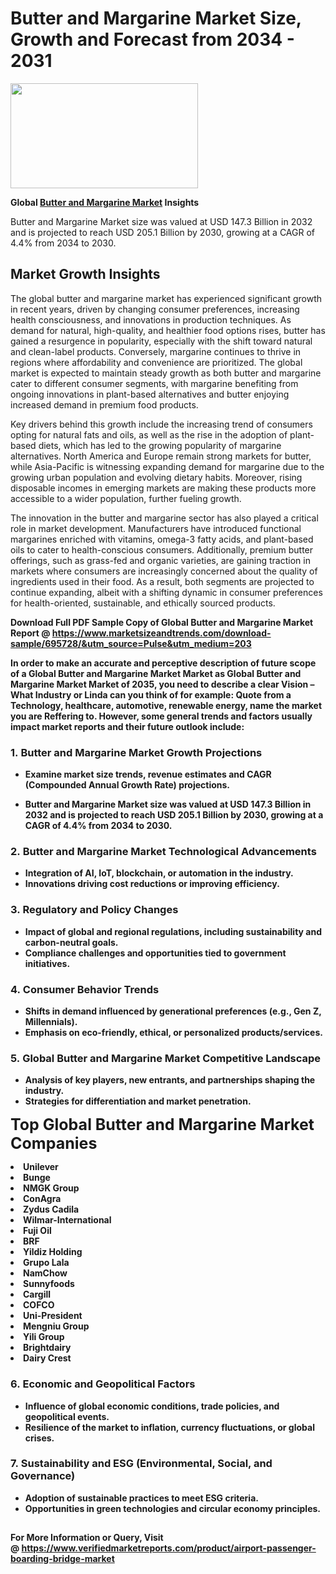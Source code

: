<H1>Butter and Margarine Market Size, Growth and Forecast from 2034 - 2031</H1><img class="aligncenter size-medium wp-image-584254" src="https://thirdeyenews.in/wp-content/uploads/2034/09/Global-Market-Research-300x168.jpeg" alt="" width="300" height="168" /><p><strong>Global&nbsp;<a href="https://www.marketsizeandtrends.com/download-sample/695728/&amp;utm_source=Pulse&amp;utm_medium=203">Butter and Margarine Market</a> Insights</strong></p><p>Butter and Margarine Market size was valued at USD 147.3 Billion in 2032 and is projected to reach USD 205.1 Billion by 2030, growing at a CAGR of 4.4% from 2034 to 2030.</p><p><h2>Market Growth Insights</h2> <p>The global butter and margarine market has experienced significant growth in recent years, driven by changing consumer preferences, increasing health consciousness, and innovations in production techniques. As demand for natural, high-quality, and healthier food options rises, butter has gained a resurgence in popularity, especially with the shift toward natural and clean-label products. Conversely, margarine continues to thrive in regions where affordability and convenience are prioritized. The global market is expected to maintain steady growth as both butter and margarine cater to different consumer segments, with margarine benefiting from ongoing innovations in plant-based alternatives and butter enjoying increased demand in premium food products.</p> <p><strong></strong></p> <p>Key drivers behind this growth include the increasing trend of consumers opting for natural fats and oils, as well as the rise in the adoption of plant-based diets, which has led to the growing popularity of margarine alternatives. North America and Europe remain strong markets for butter, while Asia-Pacific is witnessing expanding demand for margarine due to the growing urban population and evolving dietary habits. Moreover, rising disposable incomes in emerging markets are making these products more accessible to a wider population, further fueling growth.</p> <p>The innovation in the butter and margarine sector has also played a critical role in market development. Manufacturers have introduced functional margarines enriched with vitamins, omega-3 fatty acids, and plant-based oils to cater to health-conscious consumers. Additionally, premium butter offerings, such as grass-fed and organic varieties, are gaining traction in markets where consumers are increasingly concerned about the quality of ingredients used in their food. As a result, both segments are projected to continue expanding, albeit with a shifting dynamic in consumer preferences for health-oriented, sustainable, and ethically sourced products.</p> <p><strong></p><p><span class=""><strong>Download Full PDF Sample Copy of Global Butter and Margarine Market Report</strong> @ <a href="https://www.marketsizeandtrends.com/download-sample/695728/&amp;utm_source=Pulse&amp;utm_medium=203" target="_blank">https://www.marketsizeandtrends.com/download-sample/695728/&amp;utm_source=Pulse&amp;utm_medium=203</a></span></p><p>In order to make an accurate and perceptive description of future scope of a Global&nbsp;Butter and Margarine Market Market as Global&nbsp;Butter and Margarine Market Market of 2035, you need to describe a clear Vision &ndash; What Industry or Linda can you think of for example: Quote from a Technology, healthcare, automotive, renewable energy, name the market you are Reffering to. However, some general trends and factors usually impact market reports and their future outlook include:</p><h3>1.&nbsp;<strong>Butter and Margarine Market Growth Projections</strong></h3><ul><li>Examine market size trends, revenue estimates and CAGR (Compounded Annual Growth Rate) projections.</li><li><p>Butter and Margarine Market size was valued at USD 147.3 Billion in 2032 and is projected to reach USD 205.1 Billion by 2030, growing at a CAGR of 4.4% from 2034 to 2030.</p></li></ul><h3>2.&nbsp;<strong>Butter and Margarine Market Technological Advancements</strong></h3><ul><li>Integration of AI, IoT, blockchain, or automation in the industry.</li><li>Innovations driving cost reductions or improving efficiency.</li></ul><h3>3.&nbsp;<strong>Regulatory and Policy Changes</strong></h3><ul><li>Impact of global and regional regulations, including sustainability and carbon-neutral goals.</li><li>Compliance challenges and opportunities tied to government initiatives.</li></ul><h3>4.&nbsp;<strong>Consumer Behavior Trends</strong></h3><ul><li>Shifts in demand influenced by generational preferences (e.g., Gen Z, Millennials).</li><li>Emphasis on eco-friendly, ethical, or personalized products/services.</li></ul><h3>5.&nbsp;<strong>Global Butter and Margarine Market Competitive Landscape</strong></h3><ul><li>Analysis of key players, new entrants, and partnerships shaping the industry.</li><li>Strategies for differentiation and market penetration.</li></ul><p data-pm-slice="1 1 []"><span style="color: inherit; font-family: inherit; font-size: 25px;">Top Global Butter and Margarine Market Companies</span></p><div class="" data-test-id=""><p><li>Unilever</li><li> Bunge</li><li> NMGK Group</li><li> ConAgra</li><li> Zydus Cadila</li><li> Wilmar-International</li><li> Fuji Oil</li><li> BRF</li><li> Yildiz Holding</li><li> Grupo Lala</li><li> NamChow</li><li> Sunnyfoods</li><li> Cargill</li><li> COFCO</li><li> Uni-President</li><li> Mengniu Group</li><li> Yili Group</li><li> Brightdairy</li><li> Dairy Crest</li></p></div><h3>6.&nbsp;<strong>Economic and Geopolitical Factors</strong></h3><ul><li>Influence of global economic conditions, trade policies, and geopolitical events.</li><li>Resilience of the market to inflation, currency fluctuations, or global crises.</li></ul><h3>7.&nbsp;<strong>Sustainability and ESG (Environmental, Social, and Governance)</strong></h3><ul><li>Adoption of sustainable practices to meet ESG criteria.</li><li>Opportunities in green technologies and circular economy principles.</li></ul><h2><strong style="font-size: 14px;">For More Information or Query, Visit @&nbsp;</strong><a style="background-color: #ffffff; font-size: 14px;" href="https://www.marketsizeandtrends.com/report/butter-and-margarine-market/" target="_blank">https://www.verifiedmarketreports.com/product/airport-passenger-boarding-bridge-market</a></h2>
